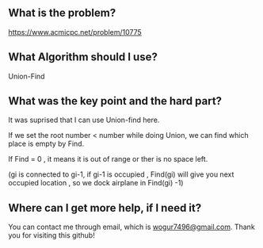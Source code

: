 ## What is the problem?

<https://www.acmicpc.net/problem/10775>

## What Algorithm should I use?

Union-Find

## What was the key point and the hard part?

It was suprised that I can use Union-find here.

If we set the root number < number while doing Union, we can find which place is empty by Find.

If Find = 0 , it means it is out of range or ther is no space left.

(gi is connected to gi-1, if gi-1 is occupied , Find(gi) will give you next occupied location , so we dock airplane in Find(gi) -1)

## Where can I get more help, if I need it?

You can contact me through email, which is wogur7496@gmail.com.
Thank you for visiting this github!

